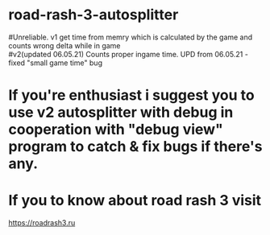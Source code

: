 # road-rash-3-autosplitter
#Unreliable. v1 get time from memry which is calculated by the game and counts wrong delta while in game    
#v2(updated 06.05.21) Counts proper ingame time. UPD from 06.05.21 - fixed "small game time" bug   
 
 
# If you're enthusiast i suggest you to use v2 autosplitter with debug in cooperation with "debug view" program to catch & fix bugs if there's any.
# If you to know about road rash 3 visit
https://roadrash3.ru
